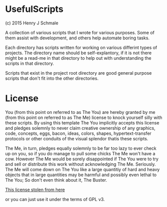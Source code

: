# UsefulScripts
(c) 2015 Henry J Schmale

A collection of various scripts that I wrote for various purposes.
Some of them assist with development, and others help automate
boring tasks.

Each directory has scripts written for working on various differint
types of projects. The directory name should be self-explantory, if
it is not there might be a read-me in that directory to help out
with understanding the scripts in that directory.

Scripts that exist in the project root directory are good general
purpose scripts that don't fit into the other directories.

# License
You (from this point on referred to as The You) are hereby 
granted by me (from this point on referred to as The Me) 
license to knock yourself silly with these scripts. 
By using this template The You implicitly accepts this 
license and pledges solemnly to never claim creative 
ownership of any graphics, code, concepts, eggs, bacon, ideas, 
colors, shapes, hypertext-transfer protocols or other conduits 
of the visual splendor thatis these scripts. 

The Me, in turn, pledges equally solemnly to be far too 
lazy to ever check up on you, so if you do manage to pull 
some chicks The Me won't have a cow. 
However The Me would be sorely disappointed if The You 
were to try and sell or distribute this work without 
acknowledging The Me. Seriously. The Me will come down on 
The You like a large quantitiy of hard and heavy objects 
that in large quantities may be harmful and possibly even 
lethal to The You; So don't even think about it, The Buster.

[This license stolen from here](http://stackoverflow.com/a/769077/4335488)

or you can just use it under the terms of GPL v3.
